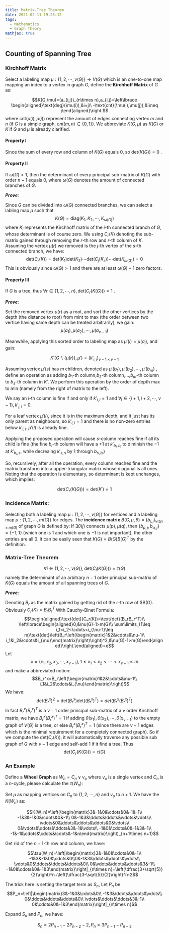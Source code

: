 ```yaml
---
title: Matrix-Tree Theorem
date: 2021-02-11 19:25:12
tags:
  - Mathematics
  - Graph Theory
mathjax: true
---
```


## Counting of Spanning Tree

### Kirchhoff Matrix

Select a labeling map $\mu:\lbrace 1,2,\cdots,\nu(G)\rbrace\to V(G)$ which is an one-to-one map mapping an index to a vertex in graph $G$, define the **Kirchhoff Matrix** of $G$ as:

$$K(G,\mu)=(a_{i,j})_{n\times n},a_{i,j}=\left\lbrace \begin{aligned}\text{deg}(\mu(i)),&i=j\\ -\text{cnt}(\mu(i),\mu(j)),&i\neq j\end{aligned}\right.$$
where $\text{cnt}(\mu(i),\mu(j))$ represent the amount of edges connecting vertex $m$ and $n$ (if $G$ is a simple graph, $cnt(m,n)\in\lbrace0,1\rbrace$).
We abbreviate $K(G,\mu)$ as $K(G)$ or $K$ if $G$ and $\mu$ is already clarified.

#### Property I

Since the sum of every row and column of $K(G)$ equals $0$, so $\text{det}(K(G))=0$ .

#### Property II

If $\omega(G)>1$, then the determinant of every principal sub-matrix of $K(G)$ with order $n-1$ equals $0$, where $\omega(G)$ denotes the amount of connected branches of $G$.

***Prove***:

Since $G$ can be divided into $\omega(G)$ connected branches, we can select a labling map $\mu$ such that
$$K(G)=\text{diag}\left(K_1,K_2,\cdots,K_{\omega(G)}\right)$$
where $K_i$ represents the Kirchhoff matrix of the $i$-th connected branch of $G$, whose determinant is of course zero.
We using $C_r(K)$ denoting the sub-matrix gained through removing the $r$-th row and $r$-th column of $K$.
Assuming the vertex $\mu(r)$ we removed is the $j$-th vertex of the $s$-th connected branch, we have:
$$\text{det}(C_r(K))=\text{det}(K_1)\text{det}(K_2)\cdots\text{det}(C_j(K_s))\cdots\text{det}(K_{\omega(G)})=0$$
This is obviously since $\omega(G)>1$ and there are at least $\omega(G)-1$ zero factors.

#### Property III

If $G$ is a tree, thus $\forall r\in\lbrace1,2,\cdots,n\rbrace,\text{det}\left(C_r\left(K(G)\right)\right)=1$ .

***Prove***:

Set the removed vertex $\mu(r)$ as a root, and sort the other vertices by the depth (the distance to root) from mint to max (the order between two vertice having same depth can be treated arbitrarily), we gain:
$$\mu(a_1),\mu(a_2),\cdots,\mu(a_{\nu-1})$$

Meanwhile, applying this sorted order to labeling map as $\mu'(i)=\mu(a_i)$, and gain:

$$K'(G\backslash\lbrace\mu(r)\rbrace,\mu')=(k'_{i,j})_{\nu-1\times\nu-1}$$

Assuming vertex $\mu'(s)$ has $m$ children, denoted as $\mu'(b_1),\mu'(b_2),\cdots,\mu'(b_m)$ , define an operation as adding $b_1$-th column,$b_2$-th column,...,$b_m$-th column to $b_s$-th column in $K'$. We perform this operation by the order of depth max to min (namely from the right of matrix to the left).

We say an $i$-th column is fine if and only if $k'_{i,i}=1$ and $\forall j\in\lbrace i+1,i+2,\cdots,\nu-1\rbrace,k'_{j,i}=0$. 

For a leaf vertex $\mu'(l)$, since it is in the maximum depth, and it just has its only parent as neighbours, so $k'_{l,l}=1$ and there is no non-zero entries below $k'_{l,l}$. $\mu'(l)$ is already fine.

Applying the proposed operation will cause $s$-column reaches fine if all its child is fine (the fine $b_i$-th column will have a $+1$ at $k'_{b_i,b_i}$ to diminish the $-1$ at $k'_{b_i,s}$, while decreaing $k'_{s,s}$ by $1$ through $b_{s,b_i}$)

So, recursively, after all the operation, every column reaches fine and the matrix transform into a upper-triangular matrix whose diagonal is all ones. Noting that the operation is elementary, so determinant is kept unchanges, which implies:

$$\text{det}\left(C_r\left(K(G)\right)\right)=\text{det}(K')=1$$

### Incidence Matrix:

Selecting both a labeling map $\mu:\lbrace1,2,\cdots,\nu(G)\rbrace$ for vertices and a labeling map $\mu:\lbrace1,2,\cdots,m(G)\rbrace$ for edges. The **incidence matrix** $B(G,\mu,\theta)=(b_{i,j})_{\nu(G)\times m(G)}$ of graph $G$ is defined by: If $\exists\theta(j)$ connects $\mu(p),\mu(q)$, then $\lbrace b_{p,j},b_{q,j}\rbrace=\lbrace -1,1\rbrace$ (which one is $1$ and which one is $-1$ is not important), the other entries are all $0$.
It can be easily seen that $K(G)=B(G)B(G)^T$ by the definition.

### Matrix-Tree Theorem
$$\forall i\in\lbrace 1,2,\cdots,\nu(G)\rbrace,\text{det}\left(C_i(K(G))\right)=\tau(G)$$
namely the determinant of an arbitrary $n-1$ order principal sub-matrix of $K(G)$ equals the amount of all spanning trees of $G$.

***Prove***:

Denoting $B_r$ as the matrix gained by getting rid of the $r$-th row of $B(G). Obviously $C_r(K)=B_rB_r^T$
With Cauchy-Binet Formula:
$$\begin{aligned}\text{det}(C_r(K))=\text{det}(B_rB_r^T)\\ \left\lbrace\begin{aligned}0,&\nu(G)-1>m(G)\\ \sum\limits_{1\leq i_1<i_2<\cdots<i_{\nu-1}\leq m}\text{det}\left(B_r\left(\begin{matrix}1&2&\cdots&\nu-1\\ i_1&i_2&\cdots&i_{\nu}\end{matrix}\right)\right)^2,&\nu(G)-1>m(G)\end{aligned}\right.\end{aligned}=e$$
Let 
$$x=(x_1,x_2,x_3,\cdots,x_{\nu-1}),1\leq x_1<x_2<\cdots<x_{\nu-1}\leq m$$
and make a abbreviated notion:
$$B_r^x=B_r\left(\begin{matrix}1&2&\cdots&\nu-1\\ i_1&i_2&\cdots&i_{\nu}\end{matrix}\right)$$
We have:
$$\text{det}(B_r^x)^2=\text{det}(B_r^x)\text{det}((B_r^x)^T)=det(B_r^x(B_r^x)^T)$$
In fact $B_r^x(B_r^x)^T$ is a $\nu-1$ order principal sub-matrix of a $\nu$ order Kirchhoff matrix, we have $B_r^x(B_r^x)^T=1$ if adding $\theta(x_1),\theta(x_2),\cdots,\theta(x_{\nu-1})$ to the empty graph of $V(G)$ is a tree, or else $B_r^x(B_r^x)^T=1$ (since there are $\nu-1$ edges which is the minimal requirement for a completely connected graph).
So if we compute the $\text{det}(C_r(K))$, it will automatically traverse any possible sub graph of $G$ with $\nu-1$ edge and self-add $1$ if it find a tree. Thus
$$\text{det}\left(C_r(K(G))\right)=\tau(G)$$

### An Example

Define a **Wheel Graph** as $W_n=C_n\lor v_o$ where $v_o$ is a single vertex and $C_n$ is a $n$-cycle, please calculate the $\tau(W_n)$:

Set $\mu$ as mapping vertices on $C_n$ to $\lbrace 1,2,\cdots,n\rbrace$ and $v_o$ to $n+1$. We have the $K(W_n)$ as:

$$K(W_n)=\left(\begin{matrix}3&-1&0&\cdots&0&-1&-1\\ -1&3&-1&0&\cdots&0&-1\\ 0&-1&3&\ddots&\ddots&\vdots&\vdots\\ \vdots&0&\ddots&\ddots&\ddots&0&\vdots\\ 0&\vdots&\ddots&\ddots&3&-1&\vdots\\ -1&0&\cdots&0&-1&3&-1\\ -1&-1&\cdots&\cdots&\cdots&-1&n\end{matrix}\right)_{n+1\times n+1}$$

Get rid of the $n+1$-th row and column, we have:

$$\tau(W_n)=\left|\begin{matrix}3&-1&0&\cdots&0&-1\\ -1&3&-1&0&\cdots&0\\0&-1&3&\ddots&\ddots&\vdots\\ \vdots&0&\ddots&\ddots&\ddots&0\\ 0&\vdots&\ddots&\ddots&3&-1\\ -1&0&\cdots&0&-1&3\end{matrix}\right|_{n\times n}=\left(\dfrac{3+\sqrt{5}}{2}\right)^n+\left(\dfrac{3-\sqrt{5}}{2}\right)^n-2$$

The trick here is setting the target term as $S_n$, Let $P_n$ be
$$P_n=\left|\begin{matrix}3&-1&0&\cdots&0\\ -1&3&\ddots&\ddots&\vdots\\ 0&\ddots&\ddots&\ddots&0\\ \vdots&\ddots&\ddots&3&-1\\ 0&\cdots&0&-1&3\end{matrix}\right|_{n\times n}$$

Expand $S_n$ and $P_n$, we have:

$$S_n=2P_{n-1}-2P_{n-2}-2,P_n=3P_{n-1}-P_{n-2}$$
